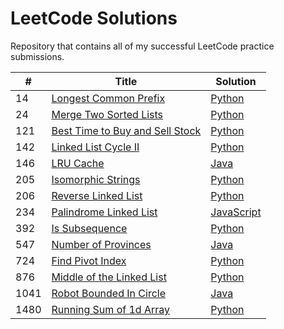 # LeetCode Solutions

Repository that contains all of my successful LeetCode practice submissions.

| # | Title | Solution |
| --- | --- | --- |
|14|[Longest Common Prefix](https://leetcode.com/problems/longest-common-prefix/)|[Python](Python/14-Longest-Common-Prefix.py)|
|24|[Merge Two Sorted Lists](https://leetcode.com/problems/merge-two-sorted-lists/)|[Python](Python/21-Merge-Two-Sorted-Lists.py)|
|121|[Best Time to Buy and Sell Stock](https://leetcode.com/problems/best-time-to-buy-and-sell-stock/)|[Python](Python/121-Best-Time-to-Buy-and-Sell-Stock.py)|
|142|[Linked List Cycle II](https://leetcode.com/problems/linked-list-cycle-ii/)|[Python](Python/142-Linked-List-Cycle-II.py)|
|146|[LRU Cache](https://leetcode.com/problems/lru-cache/)|[Java](Java/146-LRU-Cache.java)|
|205|[Isomorphic Strings](https://leetcode.com/problems/isomorphic-strings/)|[Python](Python/205-Isomorphic-Strings.py)|
|206|[Reverse Linked List](https://leetcode.com/problems/reverse-linked-list)|[Python](Python/206-Reverse-Linked-Lists.py)|
|234|[Palindrome Linked List](https://leetcode.com/problems/palindrome-linked-list/)|[JavaScript](JavaScript/234-Palindrome-Linked-List.js)|
|392|[Is Subsequence](https://leetcode.com/problems/is-subsequence/)|[Python](Python/392-Is-Subsequence.py)|
|547|[Number of Provinces](https://leetcode.com/problems/number-of-provinces/)|[Java](Java/547-Number-of-Provinces.java)|
|724|[Find Pivot Index](https://leetcode.com/problems/find-pivot-index/)|[Python](Python/724-Find-Pivot-Index.py)|
|876|[Middle of the Linked List](https://leetcode.com/problems/middle-of-the-linked-list/)|[Python](Python/876-Middle-of-the-Linked-List.py)|
|1041|[Robot Bounded In Circle](https://leetcode.com/problems/robot-bounded-in-circle/)|[Java](Java/1041-Robots-Bounded-in-Circle.java)|
|1480|[Running Sum of 1d Array](https://leetcode.com/problems/running-sum-of-1d-array/)|[Python](Python/1480-Running-Sum-of-1d-Array.py)|